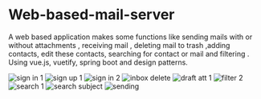 # Web-based-mail-server
A web based application makes some functions like sending mails with or without attachments , receiving mail , deleting mail to trash ,adding contacts, edit these contacts, searching for contact or mail and filtering .  
Using vue.js, vuetify, spring boot and design patterns.

![sign in 1](https://user-images.githubusercontent.com/54478282/128617418-547ce1da-da0b-4a9e-a219-c4f3fb4475d8.PNG)
![sign up 1](https://user-images.githubusercontent.com/54478282/128617426-49c6f758-9a38-4f48-913b-7c7db9c845e9.PNG)
![sign in 2](https://user-images.githubusercontent.com/54478282/128617423-ae8c064b-e20d-4def-a4f1-ac6e3edf02a6.PNG)
![inbox delete](https://user-images.githubusercontent.com/54478282/128617412-2ed6732d-8efc-4df4-9c05-f6d77c80162f.PNG)
![draft att 1](https://user-images.githubusercontent.com/54478282/128617407-d0b68e79-0c41-44b8-a2cf-59f7eff4598d.PNG)
![filter 2](https://user-images.githubusercontent.com/54478282/128617409-1dd7f698-b91a-42de-a02e-a41d6aa38921.PNG)
![search 1](https://user-images.githubusercontent.com/54478282/128617414-dd9c97b0-aadd-4207-ac8a-f5f0a5197f00.PNG)
![search subject](https://user-images.githubusercontent.com/54478282/128617415-332ce98f-c370-4517-8699-2e3557320724.PNG)
![sending](https://user-images.githubusercontent.com/54478282/128617416-b42c92a0-537f-454f-96e5-0d295e90892a.PNG)

